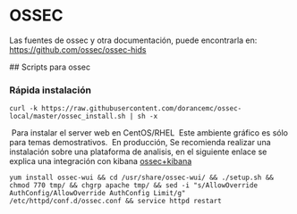 # OSSEC

Las fuentes de ossec y otra documentación, puede encontrarla en:
https://github.com/ossec/ossec-hids

## Scripts para ossec

### Rápida instalación 

```
curl -k https://raw.githubusercontent.com/dorancemc/ossec-local/master/ossec_install.sh | sh -x
```

 Para instalar el server web en CentOS/RHEL
 Este ambiente gráfico es sólo para temas demostrativos. 
 En producción, Se recomienda realizar una instalación sobre una plataforma de analisis, en el siguiente enlace se explica una integración con kibana [ossec+kibana](http://vichargrave.com/create-an-ossec-log-management-console-with-kibana-4/)
```
yum install ossec-wui && cd /usr/share/ossec-wui/ && ./setup.sh && chmod 770 tmp/ && chgrp apache tmp/ && sed -i "s/AllowOverride AuthConfig/AllowOverride AuthConfig Limit/g" /etc/httpd/conf.d/ossec.conf && service httpd restart
```


